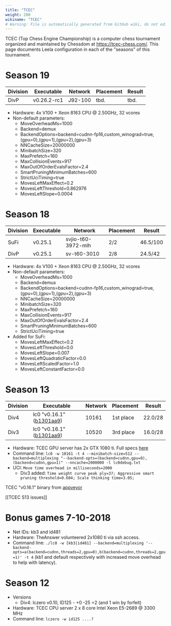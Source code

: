 ```yaml
---
title: "TCEC"
weight: 200
wikiname: "TCEC"
# Warning: File is automatically generated from GitHub wiki, do not edit by hand.
---
```

TCEC (Top Chess Engine Championship) is a computer chess tournament organized and maintained by Chessdom at https://tcec-chess.com/. This page documents Leela configuration in each of the "seasons" of this tournament.

# Season 19
| Division | Executable  | Network           |  Placement | Result    |                                                                                                              
| -------- | ----------- |-------------------|  --------- | --------- | 
| DivP     | v0.26.2-rc1 | J92-100           |     tbd.   | tbd.      |

* Hardware: 4x V100 + Xeon 8163 CPU @ 2.50GHz, 32 vcores
* Non-default parameters:
  * MoveOverheadMs=1000
  * Backend=demux
  * BackendOptions=backend=cudnn-fp16,custom_winograd=true,(gpu=0),(gpu=1),(gpu=2),(gpu=3)
  * NNCacheSize=20000000
  * MinibatchSize=320
  * MaxPrefetch=160
  * MaxCollisionEvents=917
  * MaxOutOfOrderEvalsFactor=2.4
  * SmartPruningMinimumBatches=600
  * StrictUciTiming=true
  * MovesLeftMaxEffect=0.2
  * MovesLeftThreshold=0.862976
  * MovesLeftSlope=0.0004

# Season 18
| Division | Executable | Network           |  Placement | Result    |                                                                                                              
| -------- | ---------- |-------------------|  --------- | --------- | 
| SuFi     | v0.25.1    |svjio-t60-3972-mlh |     2/2    | 46.5/100  |
| DivP     | v0.25.1    |sv-t60-3010        |     2/8    | 24.5/42   |

* Hardware: 4x V100 + Xeon 8163 CPU @ 2.50GHz, 32 vcores
* Non-default parameters:
  * MoveOverheadMs=1000
  * Backend=demux
  * BackendOptions=backend=cudnn-fp16,custom_winograd=true,(gpu=0),(gpu=1),(gpu=2),(gpu=3)
  * NNCacheSize=20000000
  * MinibatchSize=320
  * MaxPrefetch=160
  * MaxCollisionEvents=917
  * MaxOutOfOrderEvalsFactor=2.4
  * SmartPruningMinimumBatches=600
  * StrictUciTiming=true
* Added for SuFi:
  * MovesLeftMaxEffect=0.2
  * MovesLeftThreshold=0.0
  * MovesLeftSlope=0.007
  * MovesLeftQuadraticFactor=0.0
  * MovesLeftScaledFactor=1.0
  * MovesLeftConstantFactor=0.0

# Season 13
| Division | Executable               | Network     | Placement | Result    |                                                                                                              
| -------- | --------------------------------------------------------------------------- |-----| ------- | ------ | 
| Div4     | lc0 "v0.16.1" ([b1301aa9](https://github.com/LeelaChessZero/lc0/commit/b1301aa9a9be0c5f62aac8279ca5fb627c365f6f)) |10161|1st place| 22.0/28|
| Div3     | lc0 "v0.16.1" ([b1301aa9](https://github.com/LeelaChessZero/lc0/commit/b1301aa9a9be0c5f62aac8279ca5fb627c365f6f)) |10520|3rd place| 16.0/28|

* Hardware: TCEC GPU server has 2x GTX 1080 ti. Full specs [here](http://www.chessdom.com/tcec-season-13-the-advance-of-the-nns)
* Command line: `lc0 -w 10161 -t 4 --minibatch-size=512 --backend=multiplexing "--backend-opts=(backend=cudnn,gpu=0),(backend=cudnn,gpu=1)" --nncache=2000000 -l lc0debug.txt`
* UCI: `Move time overhead in milliseconds=2000`
  * Div3 added: `Time weight curve peak ply=37; Aggressive smart pruning threshold=0.604; Scale thinking time=3.05;`

TCEC "v0.16.1" binary from [appveyor](https://ci.appveyor.com/project/LeelaChessZero/lc0/build/317/job/2jeyneauuvuj0c25/artifacts)

[[TCEC S13 issues]]

# Bonus games 7-10-2018
* Net IDs: kb3 and id481
* Hardware: TheAnswer volunteered 2x1080 ti via ssh access.
* Command line: `./lc0 -w [kb3|id481] --backend=multiplexing '--backend-opts=a(backend=cudnn,threads=2,gpu=0),b(backend=cudnn,threads=2,gpu=1)' -t 4` (kb1 and default respectively with increased move overhead to help with latency). 

# Season 12
* Versions
  * Div4: lczero v0.10, ID125 - +0 -25 =2 (and 1 win by forfeit)
* Hardware: TCEC CPU server 2 x 8 core Intel Xeon E5-2689 @ 3300 MHz
* Command line: `lczero -w id125 ....?`
